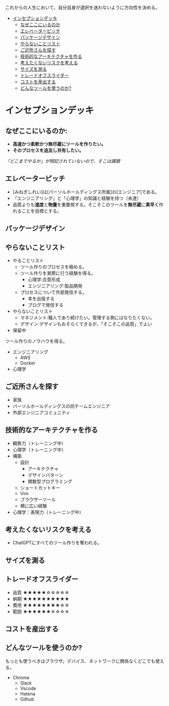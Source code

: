 
これからの人生において、自分自身が選択を迷わないように方向性を決める。



- [インセプションデッキ](#インセプションデッキ)
  - [なぜここにいるのか](#なぜここにいるのか)
  - [エレベーターピッチ](#エレベーターピッチ)
  - [パッケージデザイン](#パッケージデザイン)
  - [やらないことリスト](#やらないことリスト)
  - [ご近所さんを探す](#ご近所さんを探す)
  - [技術的なアーキテクチャを作る](#技術的なアーキテクチャを作る)
  - [考えたくないリスクを考える](#考えたくないリスクを考える)
  - [サイズを測る](#サイズを測る)
  - [トレードオフスライダー](#トレードオフスライダー)
  - [コストを産出する](#コストを産出する)
  - [どんなツールを使うのか?](#どんなツールを使うのか)


# インセプションデッキ

## なぜここにいるのか:

- **高速かつ柔軟かつ無尽蔵にツールを作りたい。**
- **そのプロセスを追及し共有したい。**

*「どこまでやるか」が明記されていないので、そこは課題*


## エレベーターピッチ

- [みねぎしれい]は[パーソルホールディングス所属]の[エンジニア]である。
- 「エンジニアリング」と「心理学」の知識と経験を持つ（未達）
- 品質よりも**速度**と**物量**を重要視する。そこそこのツールを**無尽蔵**に**素早く**作れることを目標とする。

## パッケージデザイン


## やらないことリスト

- やることリスト
  - ツール作りのプロセスを極める。
  - ツール作りを実際に行う経験を得る。
    - 心理学:合意形成
    - エンジニアリング:製品開発
  - プロセスについて外部発信する。
    - 本を出版する
    - ブログで発信する
- やらないことリスト
  - マネジメント:職人であり続けたい。管理する側にはなりたくない。
  - デザイン:デザインもおそらくできるが、「そこそこの品質」でよい
- 保留中

ツール作りのノウハウを得る。

- エンジニアリング
  - AWS
  - Docker
- 心理学
 

## ご近所さんを探す

- 家族
- パーソルホールディングスの同チームエンジニア
- 外部エンジニアコミュニティ



## 技術的なアーキテクチャを作る

- 観察力（トレーニング中）
- 心理学（トレーニング中）
- 構築
  - 設計
    - アーキテクチャ
    - デザインパターン
    - 関数型プログラミング
  - ショートカットキー
  - Vim
  - ブラウザーツール
  - 横に広い経験
- 心理学：表現力（トレーニング中）


## 考えたくないリスクを考える

- ChatGPTにすべてのツール作りを奪われる。


## サイズを測る


## トレードオフスライダー

- 品質 ★★★★★☆☆☆☆☆
- 納期 ★★★★★★★★★★
- 費用 ★★★★★★★★☆☆
- 範囲 ★★★★★★☆☆☆☆



## コストを産出する


## どんなツールを使うのか?

もっとも使うべきはブラウザ。デバイス、ネットワークに関係なくどこでも使える。

- Chrome
  - Slack
  - Vscode
  - Hatena
  - Github

